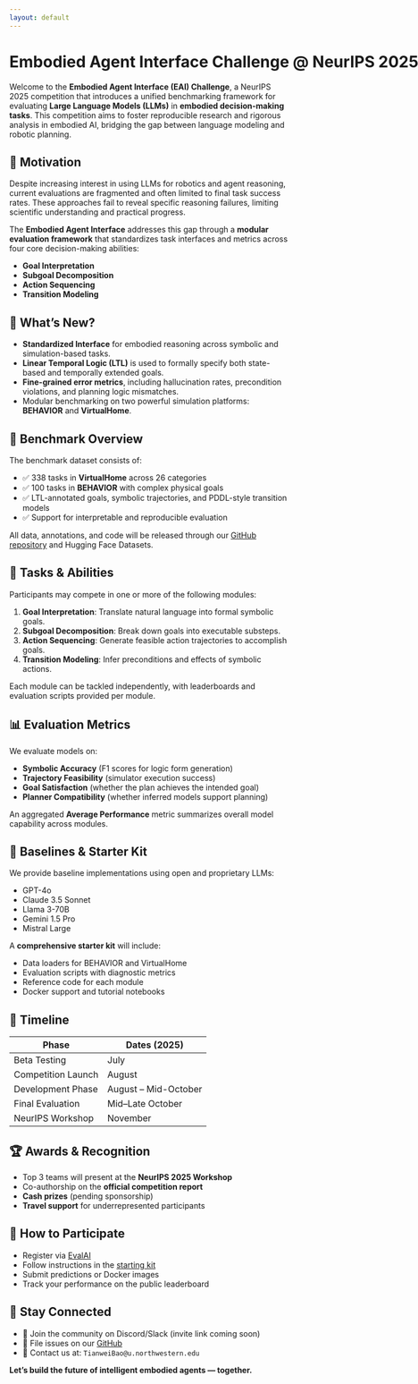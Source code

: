 ```yaml
---
layout: default
---
```


<h1 style="white-space: nowrap;">Embodied Agent Interface Challenge @ NeurIPS 2025</h1>

Welcome to the **Embodied Agent Interface (EAI) Challenge**, a NeurIPS 2025 competition that introduces a unified benchmarking framework for evaluating **Large Language Models (LLMs)** in **embodied decision-making tasks**. This competition aims to foster reproducible research and rigorous analysis in embodied AI, bridging the gap between language modeling and robotic planning.

## 🧠 Motivation

Despite increasing interest in using LLMs for robotics and agent reasoning, current evaluations are fragmented and often limited to final task success rates. These approaches fail to reveal specific reasoning failures, limiting scientific understanding and practical progress.

The **Embodied Agent Interface** addresses this gap through a **modular evaluation framework** that standardizes task interfaces and metrics across four core decision-making abilities:

- **Goal Interpretation**  
- **Subgoal Decomposition**  
- **Action Sequencing**  
- **Transition Modeling**

## 🔬 What’s New?

- **Standardized Interface** for embodied reasoning across symbolic and simulation-based tasks.
- **Linear Temporal Logic (LTL)** is used to formally specify both state-based and temporally extended goals.
- **Fine-grained error metrics**, including hallucination rates, precondition violations, and planning logic mismatches.
- Modular benchmarking on two powerful simulation platforms: **BEHAVIOR** and **VirtualHome**.

## 🧪 Benchmark Overview

The benchmark dataset consists of:

- ✅ 338 tasks in **VirtualHome** across 26 categories
- ✅ 100 tasks in **BEHAVIOR** with complex physical goals
- ✅ LTL-annotated goals, symbolic trajectories, and PDDL-style transition models
- ✅ Support for interpretable and reproducible evaluation

All data, annotations, and code will be released through our [GitHub repository](https://github.com/neurips25-eai) and Hugging Face Datasets.

## 🧩 Tasks & Abilities

Participants may compete in one or more of the following modules:

1. **Goal Interpretation**: Translate natural language into formal symbolic goals.
2. **Subgoal Decomposition**: Break down goals into executable substeps.
3. **Action Sequencing**: Generate feasible action trajectories to accomplish goals.
4. **Transition Modeling**: Infer preconditions and effects of symbolic actions.

Each module can be tackled independently, with leaderboards and evaluation scripts provided per module.

## 📊 Evaluation Metrics

We evaluate models on:

- **Symbolic Accuracy** (F1 scores for logic form generation)
- **Trajectory Feasibility** (simulator execution success)
- **Goal Satisfaction** (whether the plan achieves the intended goal)
- **Planner Compatibility** (whether inferred models support planning)

An aggregated **Average Performance** metric summarizes overall model capability across modules.

## 🚀 Baselines & Starter Kit

We provide baseline implementations using open and proprietary LLMs:

- GPT-4o
- Claude 3.5 Sonnet
- Llama 3-70B
- Gemini 1.5 Pro
- Mistral Large

A **comprehensive starter kit** will include:

- Data loaders for BEHAVIOR and VirtualHome
- Evaluation scripts with diagnostic metrics
- Reference code for each module
- Docker support and tutorial notebooks

## 📅 Timeline

| Phase                  | Dates (2025)         |
|------------------------|----------------------|
| Beta Testing           | July                 |
| Competition Launch     | August               |
| Development Phase      | August – Mid-October |
| Final Evaluation       | Mid–Late October     |
| NeurIPS Workshop       | November             |

## 🏆 Awards & Recognition

- Top 3 teams will present at the **NeurIPS 2025 Workshop**
- Co-authorship on the **official competition report**
- **Cash prizes** (pending sponsorship)
- **Travel support** for underrepresented participants

## 📌 How to Participate

- Register via [EvalAI](https://eval.ai/)
- Follow instructions in the [starting kit](https://github.com/neurips25-eai)
- Submit predictions or Docker images
- Track your performance on the public leaderboard

## 📣 Stay Connected

- 💬 Join the community on Discord/Slack (invite link coming soon)
- 🐛 File issues on our [GitHub](https://github.com/neurips25-eai)
- 📧 Contact us at: `TianweiBao@u.northwestern.edu`

**Let’s build the future of intelligent embodied agents — together.**
